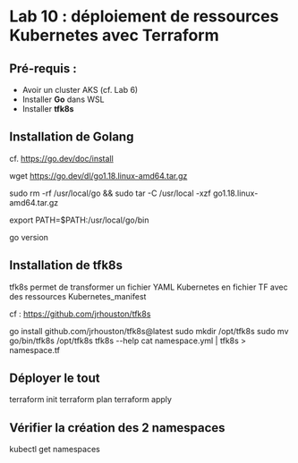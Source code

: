 # Lab 10 : déploiement de ressources Kubernetes avec Terraform

## Pré-requis :
- Avoir un cluster AKS (cf. Lab 6)
- Installer **Go** dans WSL
- Installer **tfk8s** 


## Installation de Golang
cf. https://go.dev/doc/install

wget https://go.dev/dl/go1.18.linux-amd64.tar.gz

sudo rm -rf /usr/local/go && sudo tar -C /usr/local -xzf go1.18.linux-amd64.tar.gz

export PATH=$PATH:/usr/local/go/bin

go version


## Installation de tfk8s 
tfk8s permet de transformer un fichier YAML Kubernetes en fichier TF avec des ressources Kubernetes_manifest

cf : https://github.com/jrhouston/tfk8s

go install github.com/jrhouston/tfk8s@latest
sudo mkdir /opt/tfk8s
sudo mv go/bin/tfk8s /opt/tfk8s
tfk8s --help
cat namespace.yml | tfk8s > namespace.tf


## Déployer le tout
terraform init
terraform plan
terraform apply

## Vérifier la création des 2 namespaces
kubectl get namespaces
